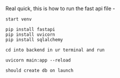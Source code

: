 Real quick, this is how to run the fast api file -

    start venv

    pip install fastapi
    pip install uvicorn
    pip install sqlalchemy

    cd into backend in ur terminal and run

    uvicorn main:app --reload

    should create db on launch
